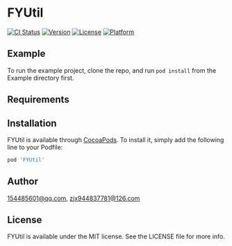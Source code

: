 # FYUtil

[![CI Status](https://img.shields.io/travis/154485601@qq.com/FYUtil.svg?style=flat)](https://travis-ci.org/154485601@qq.com/FYUtil)
[![Version](https://img.shields.io/cocoapods/v/FYUtil.svg?style=flat)](https://cocoapods.org/pods/FYUtil)
[![License](https://img.shields.io/cocoapods/l/FYUtil.svg?style=flat)](https://cocoapods.org/pods/FYUtil)
[![Platform](https://img.shields.io/cocoapods/p/FYUtil.svg?style=flat)](https://cocoapods.org/pods/FYUtil)

## Example

To run the example project, clone the repo, and run `pod install` from the Example directory first.

## Requirements

## Installation

FYUtil is available through [CocoaPods](https://cocoapods.org). To install
it, simply add the following line to your Podfile:

```ruby
pod 'FYUtil'
```

## Author

154485601@qq.com, zjx944837781@126.com

## License

FYUtil is available under the MIT license. See the LICENSE file for more info.
